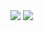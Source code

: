<img src="https://capsule-render.vercel.app/api?type=Waving&color=F8F5DA&fontColor=fff&height=200&section=header&text=GHIBLI%20Advend%20Calendar&fontSize=30&section=header" />


<img src="https://capsule-render.vercel.app/api?type=Soft&color=191B28&fontColor=fff&height=200&section=footer&text=GHIBLI%20Advend%20Calendar&fontSize=30&section=header" />

